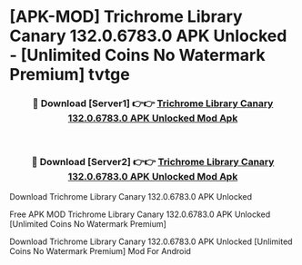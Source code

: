 # [APK-MOD] Trichrome Library Canary 132.0.6783.0 APK Unlocked - [Unlimited Coins No Watermark Premium] tvtge



<div align="center">
<h3>🔴 Download [Server1] 👉👉 <a href="https://momento.my/?title=Trichrome_Library_Canary_132.0.6783.0_APK_Unlocked">Trichrome Library Canary 132.0.6783.0 APK Unlocked Mod Apk</a></h3><br>

<h3>🔴 Download [Server2] 👉👉 <a href="https://momento.my/?title=Trichrome_Library_Canary_132.0.6783.0_APK_Unlocked">Trichrome Library Canary 132.0.6783.0 APK Unlocked Mod Apk</a></h3>
</div>



Download Trichrome Library Canary 132.0.6783.0 APK Unlocked 

Free APK MOD Trichrome Library Canary 132.0.6783.0 APK Unlocked [Unlimited Coins No Watermark Premium]

Download Trichrome Library Canary 132.0.6783.0 APK Unlocked [Unlimited Coins No Watermark Premium] Mod For Android
